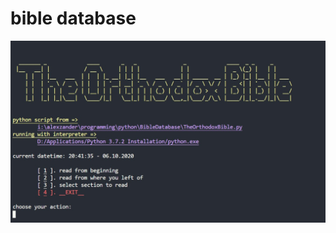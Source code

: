 # bible database
![alt text](https://github.com/alexzanderr/python/blob/master/BibleDatabase/BibleDatabasePresentation.jpg?raw=true)